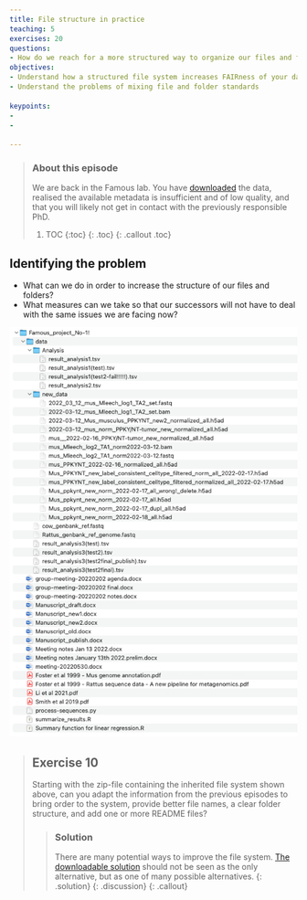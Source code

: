 ```yaml
---
title: File structure in practice 
teaching: 5
exercises: 20
questions:
- How do we reach for a more structured way to organize our files and folders?
objectives:
- Understand how a structured file system increases FAIRness of your data 
- Understand the problems of mixing file and folder standards

keypoints:
- 
- 

---
```

[File_system]: ../fig/example-file-structure/Initial_file_system.png

> ### About this episode
> 
> We are back in the Famous lab. You have [downloaded](../data/Famous_project_No-1!.zip) the data, realised the available metadata is insufficient and of low quality, and that you will likely not get in contact with the previously responsible PhD. 
> 1. TOC
> {:toc}
> {: .toc}
{: .callout .toc}

## Identifying the problem
* What can we do in order to increase the structure of our files and folders?
* What measures can we take so that our successors will not have to deal with the same issues we are facing now? 


![File_system][File_system]

> ## Exercise 10
> Starting with the zip-file containing the inherited file system shown above, can you adapt the information from the previous episodes to bring order to the system, provide better file names, a clear folder structure, and add one or more README files?
>
>> ### Solution
>> There are many potential ways to improve the file system. [The downloadable solution](../data/Famous_project_in_order.zip) should not be seen as the only alternative, but as one of many possible alternatives. 
> {: .solution}
{: .discussion}
{: .callout}